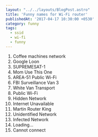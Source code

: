 ```yaml
---
layout: "../../layouts/BlogPost.astro"
title: 'Funny names for Wi-Fi router'
publishedAt: '2017-04-17 10:30:00 +0530'
category: funny
tags:
  - ssid
  - wi-fi
  - funny
---
```


1. Coffee machines network
2. Google Loon
3. SUPREMESAT-1
4. Mom Use This One
5. AREA-51 Public Wi-Fi
6. FBI Surveillance Van 3
7. White Van Transport
8. Public Wi-Fi
9. Hidden Network
10. Internet Unavailable
11. Martin Router King
12. Unidentified Network
13. Infected Network
14. Loading...
15. Cannot connect
